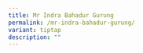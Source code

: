 ```yaml
---
title: Mr Indra Bahadur Gurung
permalink: /mr-indra-bahadur-gurung/
variant: tiptap
description: ""
---
```

